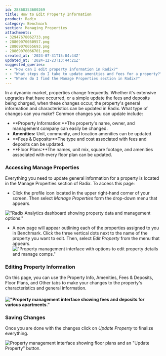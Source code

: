 ```yaml
---
id: 28868353600269
title: How to Edit Property Information
product: Radix
category: Benchmark
section: Managing Properties
attachments:
- 32947678062733.png
- 28869070050957.png
- 28869070055693.png
- 28869070066701.png
created_at: '2024-07-31T15:04:44Z'
updated_at: '2024-12-23T13:44:21Z'
suggested_queries:
- - "How can I edit property information in Radix?"
- - "What steps do I take to update amenities and fees for a property?"
- - "Where do I find the Manage Properties section in Radix?"
---
```

In a dynamic market, properties change frequently. Whether it's extensive upgrades that have occurred, or a simple update the fees and deposits being charged, when these changes occur, the property's general information and characteristics can be updated in Radix. What type of changes can you make? Common changes you can update include:

* **Property Information:**The property's name, owner, and management company can easily be changed.
* **Amenities:** Unit, community, and location amenities can be updated.
* **Fees & Deposits:**The type and cost associated with fees and deposits can be updated.
* **Floor Plans:**The names, unit mix, square footage, and amenities associated with every floor plan can be updated.

### Accessing Manage Properties

Everything you need to update general information for a property is located in the Manage Properties section of Radix. To access this page:

* Click the profile icon located in the upper right-hand corner of your screen. Then select *Manage Properties* form the drop-down menu that appears.

!["Radix Analytics dashboard showing property data and management options."](attachments/32947678062733.png)

* A new page will appear outlining each of the properties assigned to you in Benchmark. Click the three vertical dots next to the name of the property you want to edit. Then, select *Edit Property* from the menu that appears. !["Property management interface with options to edit property details and manage comps."](attachments/28869070050957.png)

### Editing Property Information

On this page, you can use the Property Info, Amenities, Fees & Deposits, Floor Plans, and Other tabs to make your changes to the property's characteristics and general information.

#### !["Property management interface showing fees and deposits for various apartments."](attachments/28869070055693.png)

### Saving Changes

Once you are done with the changes click on *Update Property* to finalize everything.

![Property management interface showing floor plans and an "Update Property" button.](attachments/28869070066701.png)